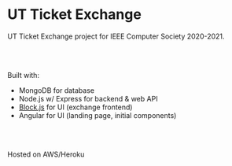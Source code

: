 # UT Ticket Exchange

UT Ticket Exchange project for IEEE Computer Society 2020-2021.

&nbsp;  
&nbsp;

Built with:

- MongoDB for database
- Node.js w/ Express for backend & web API
- [Block.js](https://github.com/anuvgupta/block.js) for UI (exchange frontend)
- Angular for UI (landing page, initial components)

&nbsp;  
&nbsp;

Hosted on AWS/Heroku
